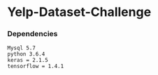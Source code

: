 # Yelp-Dataset-Challenge

### Dependencies

    Mysql 5.7
    python 3.6.4
    keras = 2.1.5
    tensorflow = 1.4.1